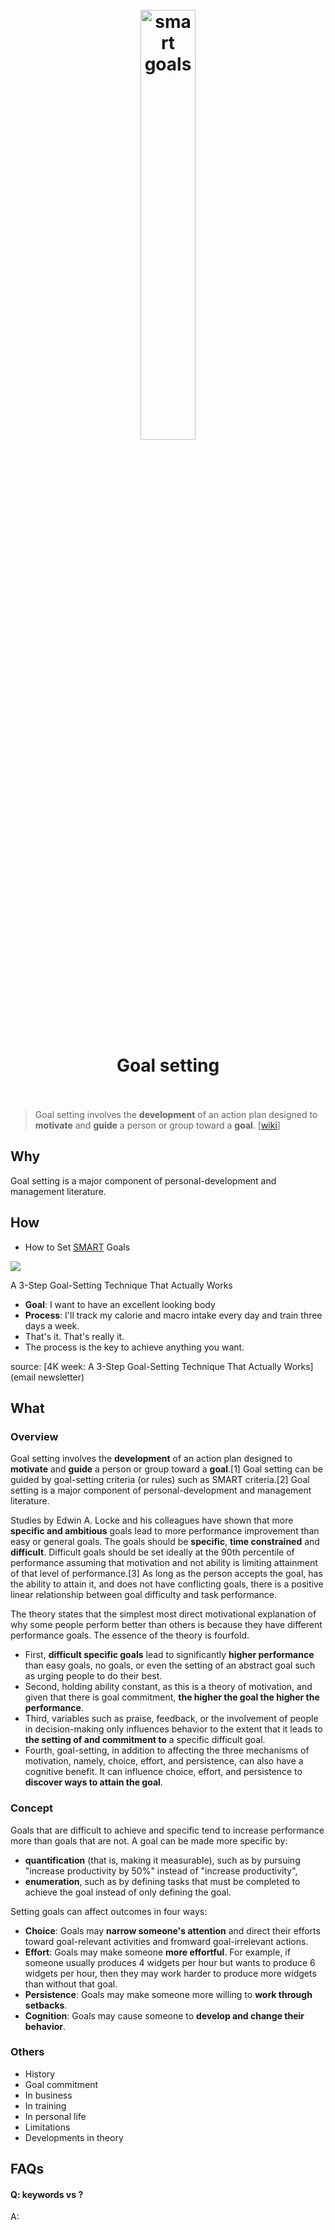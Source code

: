 <h1 align="center">
<br>
	<a href="https://www.wikiwand.com/en/Goal_setting">
  <img src="https://blog.flock.com/hs-fs/hubfs/008.jpg?width=1400&name=008.jpg" alt="smart goals" width=42%">
  </a>
  <br><br>
Goal setting 
  <br><br>
</h1>

> Goal setting involves the **development** of an action plan designed to **motivate** and **guide** a person or group toward a **goal**. [[wiki](https://www.wikiwand.com/en/Goal_setting)]

## Why 

Goal setting is a major component of personal-development and management literature.

## How


* How to Set [SMART](https://www.wikihow.com/Set-SMART-Goals) Goals

![](https://i.imgur.com/MyhgmrF.png)


A 3-Step Goal-Setting Technique That Actually Works

* **Goal**: I want to have an excellent looking body
* **Process**: I'll track my calorie and macro intake every day and train three days a week.
* That's it. That's really it. 
* The process is the key to achieve anything you want.

source: [4K week: A 3-Step Goal-Setting Technique That Actually Works](email newsletter)

## What 

### Overview

Goal setting involves the **development** of an action plan designed to **motivate** and **guide** a person or group toward a **goal**.[1] Goal setting can be guided by goal-setting criteria (or rules) such as SMART criteria.[2] Goal setting is a major component of personal-development and management literature.

Studies by Edwin A. Locke and his colleagues have shown that more **specific and ambitious** goals lead to more performance improvement than easy or general goals. The goals should be **specific**, **time constrained** and **difficult**. Difficult goals should be set ideally at the 90th percentile of performance assuming that motivation and not ability is limiting attainment of that level of performance.[3] As long as the person accepts the goal, has the ability to attain it, and does not have conflicting goals, there is a positive linear relationship between goal difficulty and task performance.

The theory states that the simplest most direct motivational explanation of why some people perform better than others is because they have different performance goals. The essence of the theory is fourfold. 

* First, **difficult specific goals** lead to significantly **higher performance** than easy goals, no goals, or even the setting of an abstract goal such as urging people to do their best. 
* Second, holding ability constant, as this is a theory of motivation, and given that there is goal commitment, **the higher the goal the higher the performance**. 
* Third, variables such as praise, feedback, or the involvement of people in decision-making only influences behavior to the extent that it leads to **the setting of and commitment to** a specific difficult goal. 
* Fourth, goal-setting, in addition to affecting the three mechanisms of motivation, namely, choice, effort, and persistence, can also have a cognitive benefit. It can influence choice, effort, and persistence to **discover ways to attain the goal**.

### Concept

Goals that are difficult to achieve and specific tend to increase performance more than goals that are not. A goal can be made more specific by:

* **quantification** (that is, making it measurable), such as by pursuing "increase productivity by 50%" instead of "increase productivity",
* **enumeration**, such as by defining tasks that must be completed to achieve the goal instead of only defining the goal.

Setting goals can affect outcomes in four ways:

* **Choice**: Goals may **narrow someone's attention** and direct their efforts toward goal-relevant activities and fromward goal-irrelevant actions.
* **Effort**: Goals may make someone **more effortful**. For example, if someone usually produces 4 widgets per hour but wants to produce 6 widgets per hour, then they may work harder to produce more widgets than without that goal.
* **Persistence**: Goals may make someone more willing to **work through setbacks**.
* **Cognition**: Goals may cause someone to **develop and change their behavior**.


### Others

* History
* Goal commitment
* In business
* In training
* In personal life
* Limitations
* Developments in theory

## FAQs

#### Q: keywords vs ?

A: 


